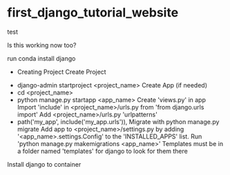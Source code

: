 # first_django_tutorial_website

test

Is this working now too?

run conda install django

* Creating Project
Create Project 
- django-admin startproject <project_name>
Create App (if needed)
- cd <project_name>
- python manage.py startapp <app_name>
Create 'views.py' in app
Import 'include' in <project_name>/urls.py from 'from django.urls import'
Add <project_name>/urls.py 'urlpatterns'
- path('my_app', include('my_app.urls')),
Migrate with python manage.py migrate
Add app to <project_name>/settings.py by adding '<app_name>.settings.<AppName>Config' to the 'INSTALLED_APPS' list.
Run 'python manage.py makemigrations <app_name>'
Templates must be in a folder named 'templates' for django to look for them there


Install django to container
